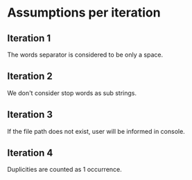 # Assumptions per iteration

## Iteration 1
 The words separator is considered to be only a space.

## Iteration 2
 We don't consider stop words as sub strings.

## Iteration 3
 If the file path does not exist, user will be informed in console.

## Iteration 4
 Duplicities are counted as 1 occurrence.